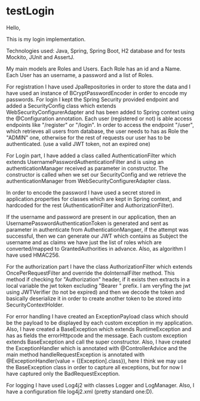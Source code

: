 # testLogin

Hello,

This is my login implementation.

Technologies used:
Java, Spring, Spring Boot, H2 database and for tests Mockito, JUnit and AssertJ.

My main models are Roles and Users.
Each Role has an id and a Name.
Each User has an username, a password and a list of Roles.

For registration I have used JpaRepositories in order to store the data and I have used an instance of BCryptPasswordEncoder in order to encode my passwords.
For login I kept the Spring Security provided endpoint and added a SecurityConfig class which extends WebSecurityConfigurerAdapter and has been added to Spring context using the @Configuration annotation.
Each user (registered or not) is able access endpoints like "/register" or "/login".
In order to access the endpoint "/user", which retrieves all users from database, the user needs to has as Role the "ADMIN" one, otherwise for the rest of requests our user has to be authenticated. (use a valid JWT token, not an expired one)

For Login part, I have added a class called AuthenticationFilter which extends UsernamePasswordAuthenticationFilter and is using an authenticationManager received as parameter in constructor. The constructor is called when we set our SecurityConfig and we retrieve the authenticationManager from WebSecurityConfigurerAdapter class.

In order to encode the password I have used a secret stored in application.properties for classes which are kept in Spring context, and hardcoded for the rest (AuthenticationFilter and AuthorizationFilter).

If the username and password are present in our application, then an UsernamePasswordAuthenticationToken is generated and sent as parameter in authenticate from AuthenticationMangaer, if the attempt was successful, then we can generate our JWT which contains as Subject the username and as claims we have just the list of roles which are converted/mapped to GrantedAuthorities in advance. Also, as algorithm I have used HMAC256.

For the authorization part I have the class AuthorizationFilter which extends OncePerRequestFilter and override the doInternalFilter method. This method if checking for "Authorization" header, if it exists then extracts in a local variable the jwt token excluding "Bearer " prefix. I am veryfing the jwt using JWTVerifier (to not be expired) and then we decode the token and basically deserialize it in order to create another token to be stored into SecurityContextHolder.

For error handling I have created an ExceptionPayload class which should be the payload to be displayed by each custom exception in my application. Also, I have created a BaseException which extends RuntimeException and has as fields the errorHttpcode and the message. Each custom exception extends BaseException and call the super constructor. Also, I have created the ExceptionHandler which is annotated with @ControllerAdvice and the main method handleRequestException is annotated with @ExceptionHandler(value = {[Exception].class}), here I think we may use the BaseException class in order to capture all exceptions, but for now I have captured only the BadRequestException.

For logging I have used Log4j2 with classes Logger and LogManager. Also, I have a configuration file log4j2.xml (pretty standard one:D).
